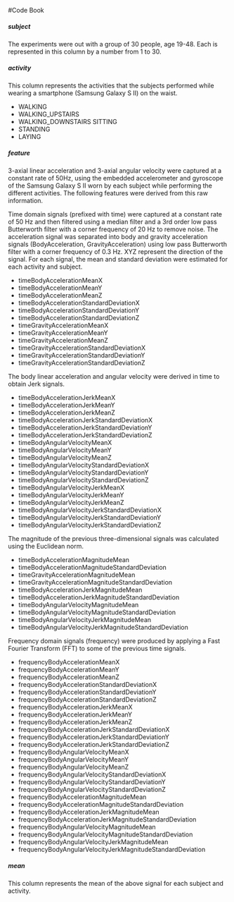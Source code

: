 #Code Book
##### subject
The experiments were out with a group of 30 people, age 19-48. Each is represented in this column by a number from 1 to 30.

##### activity
This column represents the activities that the subjects performed while wearing a smartphone (Samsung Galaxy S II) on the waist.
- WALKING
- WALKING_UPSTAIRS   
- WALKING_DOWNSTAIRS SITTING            
- STANDING          
- LAYING

##### feature
3-axial linear acceleration and 3-axial angular velocity were captured at a constant rate of 50Hz, using the embedded accelerometer and gyroscope of the Samsung Galaxy S II worn by each subject while performing the different activities. The following features were derived from this raw information.

Time domain signals (prefixed with time) were captured at a constant rate of 50 Hz and then filtered using a median filter and a 3rd order low pass Butterworth filter with a corner frequency of 20 Hz to remove noise. The acceleration signal was separated into body and gravity acceleration signals (BodyAcceleration, GravityAcceleration) using low pass Butterworth filter with a corner frequency of 0.3 Hz. XYZ represent the direction of the signal. 
For each signal, the mean and standard deviation were estimated for each activity and subject.

- timeBodyAccelerationMeanX                                 
- timeBodyAccelerationMeanY                                 
- timeBodyAccelerationMeanZ                                 
- timeBodyAccelerationStandardDeviationX                    
- timeBodyAccelerationStandardDeviationY                    
- timeBodyAccelerationStandardDeviationZ                    
- timeGravityAccelerationMeanX                              
- timeGravityAccelerationMeanY                              
- timeGravityAccelerationMeanZ
- timeGravityAccelerationStandardDeviationX
- timeGravityAccelerationStandardDeviationY
- timeGravityAccelerationStandardDeviationZ

The body linear acceleration and angular velocity were derived in time to obtain Jerk signals.
- timeBodyAccelerationJerkMeanX
- timeBodyAccelerationJerkMeanY
- timeBodyAccelerationJerkMeanZ
- timeBodyAccelerationJerkStandardDeviationX
- timeBodyAccelerationJerkStandardDeviationY
- timeBodyAccelerationJerkStandardDeviationZ
- timeBodyAngularVelocityMeanX
- timeBodyAngularVelocityMeanY
- timeBodyAngularVelocityMeanZ
- timeBodyAngularVelocityStandardDeviationX
- timeBodyAngularVelocityStandardDeviationY
- timeBodyAngularVelocityStandardDeviationZ
- timeBodyAngularVelocityJerkMeanX
- timeBodyAngularVelocityJerkMeanY
- timeBodyAngularVelocityJerkMeanZ
- timeBodyAngularVelocityJerkStandardDeviationX
- timeBodyAngularVelocityJerkStandardDeviationY
- timeBodyAngularVelocityJerkStandardDeviationZ

The magnitude of the previous three-dimensional signals was calculated using the Euclidean norm.
- timeBodyAccelerationMagnitudeMean
- timeBodyAccelerationMagnitudeStandardDeviation
- timeGravityAccelerationMagnitudeMean
- timeGravityAccelerationMagnitudeStandardDeviation
- timeBodyAccelerationJerkMagnitudeMean
- timeBodyAccelerationJerkMagnitudeStandardDeviation
- timeBodyAngularVelocityMagnitudeMean
- timeBodyAngularVelocityMagnitudeStandardDeviation
- timeBodyAngularVelocityJerkMagnitudeMean
- timeBodyAngularVelocityJerkMagnitudeStandardDeviation

Frequency domain signals (frequency) were produced by applying a Fast Fourier Transform (FFT) to some of the previous time signals.
- frequencyBodyAccelerationMeanX
- frequencyBodyAccelerationMeanY
- frequencyBodyAccelerationMeanZ
- frequencyBodyAccelerationStandardDeviationX
- frequencyBodyAccelerationStandardDeviationY
- frequencyBodyAccelerationStandardDeviationZ
- frequencyBodyAccelerationJerkMeanX
- frequencyBodyAccelerationJerkMeanY
- frequencyBodyAccelerationJerkMeanZ
- frequencyBodyAccelerationJerkStandardDeviationX
- frequencyBodyAccelerationJerkStandardDeviationY
- frequencyBodyAccelerationJerkStandardDeviationZ
- frequencyBodyAngularVelocityMeanX
- frequencyBodyAngularVelocityMeanY
- frequencyBodyAngularVelocityMeanZ
- frequencyBodyAngularVelocityStandardDeviationX
- frequencyBodyAngularVelocityStandardDeviationY
- frequencyBodyAngularVelocityStandardDeviationZ
- frequencyBodyAccelerationMagnitudeMean
- frequencyBodyAccelerationMagnitudeStandardDeviation
- frequencyBodyAccelerationJerkMagnitudeMean
- frequencyBodyAccelerationJerkMagnitudeStandardDeviation
- frequencyBodyAngularVelocityMagnitudeMean
- frequencyBodyAngularVelocityMagnitudeStandardDeviation
- frequencyBodyAngularVelocityJerkMagnitudeMean
- frequencyBodyAngularVelocityJerkMagnitudeStandardDeviation

##### mean
This column represents the mean of the above signal for each subject and activity.
